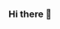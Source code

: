 ### Hi there 👋

<!--
**zezo786/zezo786** is a ✨ _special_ ✨ repository because its `README.md` (this file) appears on your GitHub profile.

Here are some ideas to get you started:

- 🔭 I’m currently working on AI and Unity Development
- 🌱 I’m currently learning Deep Learning
- 👯 I’m looking to collaborate on different techs
- 🤔 I’m looking for help with Web Development
- 💬 Ask me about Unity Development and Machine Learning
- 📫 How to reach me: https://www.linkedin.com/in/zawar-khan-364154242/
- 😄 Pronouns: he/ him
- ⚡ Fun fact: I have a cat :)
-->
